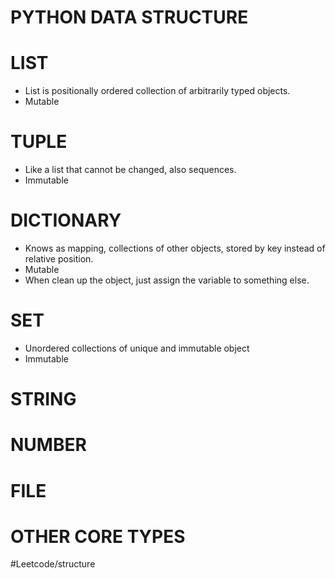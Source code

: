 # PYTHON DATA STRUCTURE
# LIST
* List is positionally ordered collection of arbitrarily typed objects.
* Mutable 
# TUPLE
* Like a list that cannot be changed, also sequences.
* Immutable 
# DICTIONARY
* Knows as mapping, collections of other objects, stored by key instead of relative position. 
* Mutable
* When clean up the object, just assign the variable to something else. 
# SET
* Unordered collections of unique and immutable object
* Immutable 
# STRING
# NUMBER
# FILE
# OTHER CORE TYPES
#Leetcode/structure 